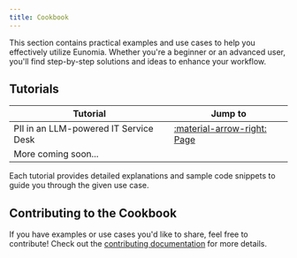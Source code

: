 ```yaml
---
title: Cookbook
---
```


This section contains practical examples and use cases to help you effectively utilize Eunomia. Whether you're a beginner or an advanced user, you'll find step-by-step solutions and ideas to enhance your workflow.

## Tutorials

| Tutorial                                     | Jump to                                        |
| -------------------------------------------- | ---------------------------------------------- |
| PII in an LLM-powered IT Service Desk        | [:material-arrow-right: Page](pii_tutorial.md) |
| More coming soon...                          |                                                |

Each tutorial provides detailed explanations and sample code snippets to guide you through the given use case.

## Contributing to the Cookbook

If you have examples or use cases you'd like to share, feel free to contribute! Check out the [contributing documentation](../community/contribute.md) for more details.
